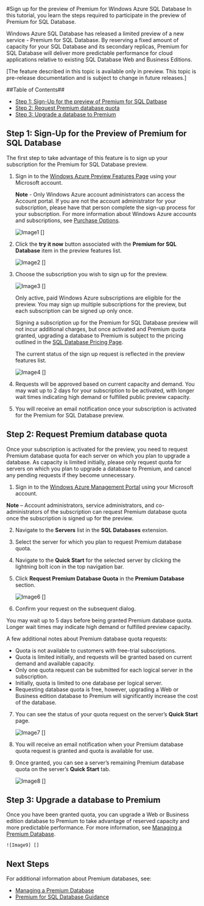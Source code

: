 ﻿<properties linkid="manage-services-sql-databases-premium" urlDisplayName="Premium SQL Database" pageTitle="Sign up for Windows Azure Premium for SQL Database" metaKeywords="" metaDescription="Describes how to sign up for the Premium for SQL Database preview, request your Premium database quota, and then upgrade a database to Premium in Windows Azure SQL Database." metaCanonical="" disqusComments="1" umbracoNaviHide="0" />



#Sign up for the preview of Premium for Windows Azure SQL Database
In this tutorial, you learn the steps required to participate in the preview of Premium for SQL Database.

Windows Azure SQL Database has released a limited preview of a new service - Premium for SQL Database. By reserving a fixed amount of capacity for your SQL Database and its secondary replicas, Premium for SQL Database will deliver more predictable performance for cloud applications relative to existing SQL Database Web and Business Editions. 

[The feature described in this topic is available only in preview. This topic is pre-release documentation and is subject to change in future releases.]

##Table of Contents##

* [Step 1: Sign-Up for the preview of Premium for SQL Datbase](#SignUp)
* [Step 2: Request Premium database quota](#Quota)
* [Step 3: Upgrade a database to Premium](#Upgrade)

<h2><a id="SignUp"></a>Step 1: Sign-Up for the Preview of Premium for SQL Database</h2>
The first step to take advantage of this feature is to sign up your subscription for the Premium for SQL Database preview.

1. Sign in to the [Windows Azure Preview Features Page](http://account.windowsazure.com/PreviewFeatures) using your Microsoft account.

	**Note** - Only Windows Azure account administrators can access the Account portal. If you are not the account administrator for your subscription, please have that person complete the sign-up process for your subscription. For more information about Windows Azure accounts and subscriptions, see [Purchase Options](http://account.windowsazure.com/PreviewFeatures).
 
	![Image1] []

2. Click the **try it now** button associated with the **Premium for SQL Database** item in the preview features list.

	![Image2] []

3. Choose the subscription you wish to sign up for the preview.

	![Image3] []

	Only active, paid Windows Azure subscriptions are eligible for the preview. You may sign up multiple subscriptions for the preview, but each subscription can be signed up only once. 

	Signing a subscription up for the Premium for SQL Database preview will not incur additional charges, but once activated and Premium quota granted, upgrading a database to Premium is subject to the pricing outlined in the [SQL Database Pricing Page](http://www.windowsazure.com/en-us/pricing/details/sql-database/).

	The current status of the sign up request is reflected in the preview features list.

	![Image4] []

4. Requests will be approved based on current capacity and demand. You may wait up to 2 days for your subscription to be activated, with longer wait times indicating high demand or fulfilled public preview capacity.

5. You will receive an email notification once your subscription is activated for the Premium for SQL Database preview. 


<h2><a id="Quota"></a>Step 2: Request Premium database quota</h2>
Once your subscription is activated for the preview, you need to request Premium database quota for each server on which you plan to upgrade a database. As capacity is limited initially, please only request quota for servers on which you plan to upgrade a database to Premium, and cancel any pending requests if they become unnecessary.

1. Sign in to the [Windows Azure Management Portal](https://manage.windowsazure.com) using your Microsoft account.

**Note** – Account administrators, service administrators, and co-administrators of the subscription can request Premium database quota once the subscription is signed up for the preview.

2.	Navigate to the **Servers** list in the **SQL Databases** extension.
3.	Select the server for which you plan to request Premium database quota.
4.	Navigate to the **Quick Start** for the selected server by clicking the lightning bolt icon in the top navigation bar.
5.	Click **Request Premium Database Quota** in the **Premium Database** section.

	![Image6] []
	
6.	Confirm your request on the subsequent dialog.

You may wait up to 5 days before being granted Premium database quota. Longer wait times may indicate high demand or fulfilled preview capacity.

A few additional notes about Premium database quota requests:

- Quota is not available to customers with free-trial subscriptions.
- Quota is limited initially, and requests will be granted based on current demand and available capacity.
- Only one quota request can be submitted for each logical server in the subscription.
- Initially, quota is limited to one database per logical server.
- Requesting database quota is free, however, upgrading a Web or Business edition database to Premium will significantly increase the cost of the database.
7.	You can see the status of your quota request on the server’s **Quick Start** page.

	![Image7] []
	
8.	You will receive an email notification when your Premium database quota request is granted and quota is available for use.
9.	Once granted, you can see a server’s remaining Premium database quota on the server’s **Quick Start** tab.

	![Image8] []

<h2><a id="Upgrade"></a>Step 3: Upgrade a database to Premium</h2>

Once you have been granted quota, you can upgrade a Web or Business edition database to Premium to take advantage of reserved capacity and more predictable performance. For more information, see [Managing a Premium Database](http://go.microsoft.com/fwlink/p/?LinkID=311927).

	![Image9] []
	
<h2><a id="NextSteps"></a>Next Steps</h2>
For additional information about Premium databases, see:

* [Managing a Premium Database](http://go.microsoft.com/fwlink/p/?LinkID=311927)
* [Premium for SQL Database Guidance](http://go.microsoft.com/fwlink/p/?LinkId=313650)



[Image1]: ../media/AccountSignup-Figure1.png
[Image2]: ../media/AccountSignupButton-Figure2.png
[Image3]: ../media/Subscription-Figure3.png
[Image4]: ../media/Status-Figure4.png
[Image5]: ../media/QuickStart-Figure5.PNG
[Image6]: ../media/RequestQuota-Figure6.png
[Image7]: ../media/PendingApproval-Figure7.png
[Image8]: ../media/QuotaApproved-Figure8.png
[Image9]: ../media/PremiumDatabase-Figure9a.png


